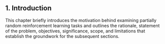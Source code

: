 ## 1. Introduction

This chapter briefly introduces the motivation behind examining partially random reinforcement learning tasks and outlines the rationale, statement of the problem, objectives, significance, scope, and limitations that establish the groundwork for the subsequent sections.
